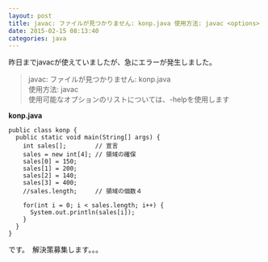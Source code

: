 ```yaml
---
layout: post
title: javac: ファイルが見つかりません: konp.java 使用方法: javac <options> <source files> 使用可能なオプションのリストについては、-helpを使用します
date: 2015-02-15 08:13:40
categories: java
---
```

<p>昨日までjavacが使えていましたが、急にエラーが発生しました。</p>

<blockquote>
  <p>javac: ファイルが見つかりません: konp.java<br>
  使用方法: javac  <br>
  使用可能なオプションのリストについては、-helpを使用します</p>
</blockquote>

<p><strong>konp.java</strong></p>

<pre><code>public class konp {
  public static void main(String[] args) {
    int sales[];        // 宣言
    sales = new int[4]; // 領域の確保
    sales[0] = 150;
    sales[1] = 200;
    sales[2] = 140;
    sales[3] = 400;
    //sales.length;     // 領域の個数４

    for(int i = 0; i &lt; sales.length; i++) {
      System.out.println(sales[i]);
    }
  }
}
</code></pre>

<p>です。　解決策募集します。。。</p>
